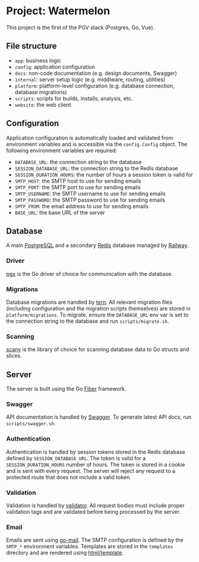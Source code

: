 # Project: Watermelon

This project is the first of the PGV stack (Postgres, Go, Vue).

## File structure

- `app`: business logic
- `config`: application configuration
- `docs`: non-code documentation (e.g. design documents, Swagger)
- `internal`: server setup logic (e.g. middlware, routing, utilities)
- `platform`: platform-level configuration (e.g. database connection, database migrations)
- `scripts`: scripts for builds, installs, analysis, etc.
- `website`: the web client

## Configuration

Application configuration is automatically loaded and validated from environment variables and is accessible via the `config.Config` object. The following environment variables are required:
- `DATABASE_URL`: the connection string to the database
- `SESSION_DATABASE_URL`: the connection string to the Redis database
- `SESSION_DURATION_HOURS`: the number of hours a session token is valid for
- `SMTP_HOST`: the SMTP host to use for sending emails
- `SMTP_PORT`: the SMTP port to use for sending emails
- `SMTP_USERNAME`: the SMTP username to use for sending emails
- `SMTP_PASSWORD`: the SMTP password to use for sending emails
- `SMTP_FROM`: the email address to use for sending emails
- `BASE_URL`: the base URL of the server

## Database

A main [PostgreSQL](https://www.postgresql.org/) and a secondary [Redis](https://redis.io/) database managed by [Railway](https://railway.app/).

### Driver

[pgx](https://github.com/jackc/pgx) is the Go driver of choice for communication with the database.

### Migrations

Database migrations are handled by [tern](https://github.com/jackc/tern). All relevant migration files (including configuration and the migration scripts themselves) are stored in `platform/migrations`. To migrate, ensure the `DATABASE_URL` env var is set to the connection string to the database and run `scripts/migrate.sh`.

### Scanning

[scany](https://github.com/georgysavva/scany) is the library of choice for scanning database data to Go structs and slices.

## Server

The server is built using the Go [Fiber](https://github.com/gofiber/fiber) framework.

### Swagger

API documentation is handled by [Swagger](https://github.com/gofiber/swagger). To generate latest API docs, run `scripts/swagger.sh`.

### Authentication

Authentication is handled by session tokens stored in the Redis database defined by `SESSION_DATABASE_URL`. The token is valid for a `SESSION_DURATION_HOURS` number of hours. The token is stored in a cookie and is sent with every request. The server will reject any request to a protected route that does not include a valid token.

### Validation

Validation is handled by [validator](https://github.com/go-playground/validator). All request bodies must include proper validation tags and are validated before being processed by the server.

### Email

Emails are sent using [go-mail](https://github.com/wneessen/go-mail). The SMTP configuration is defined by the `SMTP_*` environment variables. Templates are stored in the `templates` directory and are rendered using [html/template](https://pkg.go.dev/html/template).
